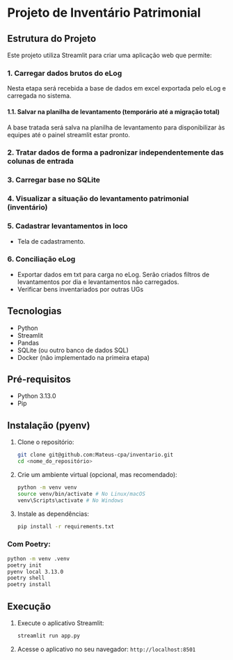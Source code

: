 # Projeto de Inventário Patrimonial

## Estrutura do Projeto

Este projeto utiliza Streamlit para criar uma aplicação web que permite:
### 1. Carregar dados brutos do eLog
Nesta etapa será recebida a base de dados em excel exportada pelo eLog e carregada no sistema.

#### 1.1. Salvar na planilha de levantamento (temporário até a migração total)
A base tratada será salva na planilha de levantamento para disponibilizar às equipes até o painel streamlit estar pronto.

### 2. Tratar dados de forma a padronizar independentemente das colunas de entrada

### 3. Carregar base no SQLite

### 4. Visualizar a situação do levantamento patrimonial (inventário)

### 5. Cadastrar levantamentos in loco
- Tela de cadastramento.

### 6. Conciliação eLog
- Exportar dados em txt para carga no eLog.
Serão criados filtros de levantamentos por dia e levantamentos não carregados.
- Verificar bens inventariados por outras UGs

## Tecnologias

* Python
* Streamlit
* Pandas
* SQLite (ou outro banco de dados SQL)
* Docker (não implementado na primeira etapa)

## Pré-requisitos

* Python 3.13.0
* Pip

## Instalação (pyenv)

1.  Clone o repositório:

    ```bash
    git clone git@github.com:Mateus-cpa/inventario.git
    cd <nome_do_repositório>
    ```

2.  Crie um ambiente virtual (opcional, mas recomendado):

    ```bash
    python -m venv venv
    source venv/bin/activate # No Linux/macOS
    venv\Scripts\activate # No Windows
    ```

3.  Instale as dependências:

    ```bash
    pip install -r requirements.txt
    ```

### Com Poetry:
```bash
python -m venv .venv
poetry init
pyenv local 3.13.0
poetry shell
poetry install

```

## Execução

1.  Execute o aplicativo Streamlit:

    ```bash
    streamlit run app.py
    ```

2.  Acesse o aplicativo no seu navegador: `http://localhost:8501`

